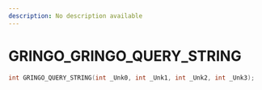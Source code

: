 ```yaml
---
description: No description available 
---
```


# GRINGO\_GRINGO_QUERY_STRING

```cpp
int GRINGO_QUERY_STRING(int _Unk0, int _Unk1, int _Unk2, int _Unk3);
```